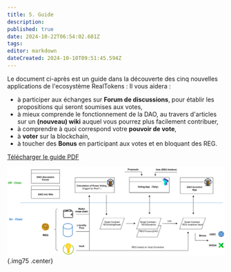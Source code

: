 ```yaml
---
title: 5. Guide
description: 
published: true
date: 2024-10-22T06:54:02.681Z
tags: 
editor: markdown
dateCreated: 2024-10-10T09:51:45.594Z
---
```


Le document ci-après est un guide dans la découverte des cinq nouvelles applications de l'ecosystème RealTokens :
Il vous aidera :

- à participer aux échanges sur **Forum de discussions**, pour établir les propositions qui seront soumises aux votes,
- à mieux comprende le fonctionnement de la DAO, au travers d'articles sur un **(nouveau) wiki** auquel vous pourrez plus facilement contribuer,
- à comprendre à quoi correspond votre **pouvoir de vote**,
- à **voter** sur la blockchain,
- à toucher des **Bonus** en participant aux votes et en bloquant des REG.


[Télécharger le guide PDF](/fr/fr/documents/tuto_gouvernance_dao_v3.pdf)

![dao_gov_en.svg](/imag-en/dao_gov_en.svg){.img75 .center}


